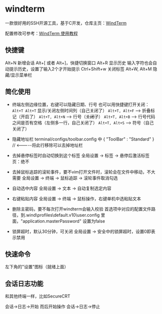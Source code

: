 # windterm

一款很好用的SSH开源工具，基于C开发，仓库主页：[WindTerm](https://github.com/kingToolbox/WindTerm)

配置修改可参考：[WindTerm 使用教程](https://www.xiaoqiuyinboke.cn/archives/1744.html)

## 快捷键

Alt+N 新增会话
Alt+[ 或者 Alt+]，快捷切换窗口
Alt+R 显示历史
 输入字符也会自动提示历史，设置了输入2个才开始提示
Ctrl+Shift+w 关闭标签
Alt+W, Alt+M 隐藏/显示菜单栏

## 简化使用

* 终端左侧边缘位置，右键可以隐藏日期、行号
 也可以用快捷键打开关闭：
  `Alt+T Alt+T` 显示/关闭左侧时间列（自己关闭了）
  `Alt+T, Alt+F`  -->   折叠标记（开启了）
  `Alt+T, Alt+N` -->   行号（~~关闭了~~）
  `Alt+T, Alt+B` -->    行号代码之间是否有空格（左侧多一行，自己关闭了）
  `Alt+T, Alt+S` -->    符号（自己关闭了）

* 隐藏地址栏
 terminal/configs/toolbar.config 中  { "ToolBar" : "Standard" }  // <-----将此行移除可以去掉地址栏

* 去掉悬停标签时自动切换到这个标签
 全局设置 -> 标签 -> 悬停后激活标签页：绝不

* 去掉鼠标追踪的滚轮事件，要不vim打开文件时，滚轮会在文件中移动，不大需要
 全局设置 -> 终端 -> 鼠标追踪 -> 滚轮事件取消勾选

* 自动选中内容
 全局设置 -> 文本 -> 自动复制选定内容
* 右键粘贴内容
 全局设置 -> 终端 -> 鼠标操作，右键单机中选粘贴文本

* 删除主密码，要不每次打开windterm会输入校验
 首选项中对应的配置文件路径，到.wind\profiles\default.v10\user.config 里面，"application.masterPassword" 设置为false
* 锁屏超时，默认30分钟，可关闭
 全局设置 -> 安全中的锁屏超时，设置0即表示禁用

## 快速命令

左下角的"设置"图标（就绪上面）

## 会话日志功能

和其他终端一样，比如SecureCRT

会话->日志->开始
 而后开始操作
会话->日志->停止